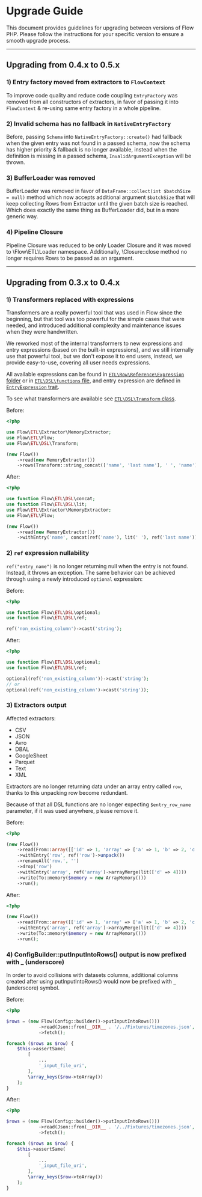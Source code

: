 # Upgrade Guide

This document provides guidelines for upgrading between versions of Flow PHP. 
Please follow the instructions for your specific version to ensure a smooth upgrade process.

---

## Upgrading from 0.4.x to 0.5.x

### 1) Entry factory moved from extractors to `FlowContext`

To improve code quality and reduce code coupling `EntryFactory` was removed from all constructors of extractors, in favor of passing it into `FlowContext` & re-using same entry factory in a whole pipeline.

### 2) Invalid schema has no fallback in `NativeEntryFactory`

Before, passing `Schema` into `NativeEntryFactory::create()` had fallback when the given entry was not found in a passed schema, now the schema has higher priority & fallback is no longer available, instead when the definition is missing in a passed schema, `InvalidArgumentException` will be thrown.

### 3) BufferLoader was removed

BufferLoader was removed in favor of `DataFrame::collect(int $batchSize = null)` method which now accepts additional
argument `$batchSize` that will keep collecting Rows from Extractor until the given batch size is reached.
Which does exactly the same thing as BufferLoader did, but in a more generic way.

### 4) Pipeline Closure 

Pipeline Closure was reduced to be only Loader Closure and it was moved to \Flow\ETL\Loader namespace. 
Additionally, \Closure::close method no longer requires Rows to be passed as an argument.

---

## Upgrading from 0.3.x to 0.4.x

### 1) Transformers replaced with expressions

Transformers are a really powerful tool that was used in Flow since the beginning, but that tool was too powerful for the simple cases that were needed, and introduced additional complexity and maintenance issues when they were handwritten.

We reworked most of the internal transformers to new expressions and entry expressions (based on the built-in expressions), and we still internally use that powerful tool, but we don't expose it to end users, instead, we provide easy-to-use, covering all user needs expressions.

All available expressions can be found in [`ETL\Row\Reference\Expression` folder](src/core/etl/src/Flow/ETL/Row/Reference/Expression) or in [`ETL\DSL\functions` file](src/core/etl/src/Flow/ETL/DSL/functions.php), and entry expression are defined in [`EntryExpression` trait](src/core/etl/src/Flow/ETL/Row/Reference/EntryExpression.php).

To see what transformers are available see [`ETL\DSL\Transform` class](src/core/etl/src/Flow/ETL/DSL/Transform.php).

Before:
```php
<?php

use Flow\ETL\Extractor\MemoryExtractor;
use Flow\ETL\Flow;
use Flow\ETL\DSL\Transform;

(new Flow())
    ->read(new MemoryExtractor())
    ->rows(Transform::string_concat(['name', 'last name'], ' ', 'name'))
```

After:
```php
<?php

use function Flow\ETL\DSL\concat;
use function Flow\ETL\DSL\lit;
use Flow\ETL\Extractor\MemoryExtractor;
use Flow\ETL\Flow;

(new Flow())
    ->read(new MemoryExtractor())
    ->withEntry('name', concat(ref('name'), lit(' '), ref('last name')))
```

### 2) `ref` expression nullability 

`ref("entry_name")` is no longer returning null when the entry is not found. Instead, it throws an exception.
The same behavior can be achieved through using a newly introduced `optional` expression: 

Before:
```php
<?php

use function Flow\ETL\DSL\optional;
use function Flow\ETL\DSL\ref;

ref('non_existing_column')->cast('string'); 
```

After: 
```php
<?php

use function Flow\ETL\DSL\optional;
use function Flow\ETL\DSL\ref;

optional(ref('non_existing_column'))->cast('string');
// or  
optional(ref('non_existing_column')->cast('string'));
```

### 3) Extractors output

Affected extractors: 

* CSV
* JSON
* Avro
* DBAL
* GoogleSheet
* Parquet
* Text
* XML

Extractors are no longer returning data under an array entry called `row`, thanks to this unpacking row become redundant. 

Because of that all DSL functions are no longer expecting `$entry_row_name` parameter, if it was used anywhere,
please remove it. 

Before:
```php
<?php 

(new Flow())
    ->read(From::array([['id' => 1, 'array' => ['a' => 1, 'b' => 2, 'c' => 3]]]))
    ->withEntry('row', ref('row')->unpack())
    ->renameAll('row.', '')
    ->drop('row')
    ->withEntry('array', ref('array')->arrayMerge(lit(['d' => 4])))
    ->write(To::memory($memory = new ArrayMemory()))
    ->run();
```

After: 

```php
<?php

(new Flow())
    ->read(From::array([['id' => 1, 'array' => ['a' => 1, 'b' => 2, 'c' => 3]]]))
    ->withEntry('array', ref('array')->arrayMerge(lit(['d' => 4])))
    ->write(To::memory($memory = new ArrayMemory()))
    ->run();
```

### 4) ConfigBuilder::putInputIntoRows() output is now prefixed with _ (underscore)

In order to avoid collisions with datasets columns, additional columns created after using putInputIntoRows()
would now be prefixed with `_` (underscore) symbol. 

Before:
```php
<?php

$rows = (new Flow(Config::builder()->putInputIntoRows()))
            ->read(Json::from(__DIR__ . '/../Fixtures/timezones.json', 5))
            ->fetch();

foreach ($rows as $row) {
    $this->assertSame(
        [
            ...
            '_input_file_uri',
        ],
        \array_keys($row->toArray())
    );
}
```

After: 
```php
<?php

$rows = (new Flow(Config::builder()->putInputIntoRows()))
            ->read(Json::from(__DIR__ . '/../Fixtures/timezones.json', 5))
            ->fetch();

foreach ($rows as $row) {
    $this->assertSame(
        [
            ...
            '_input_file_uri',
        ],
        \array_keys($row->toArray())
    );
}
```
